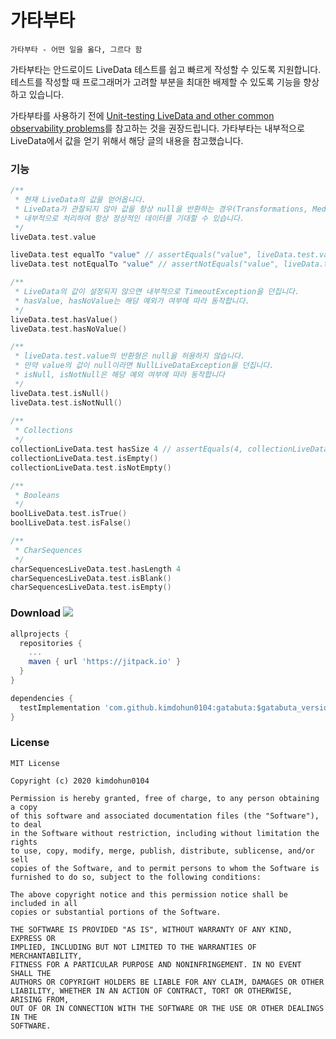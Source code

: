 # 가타부타
```
가타부타 - 어떤 일을 옳다, 그르다 함
```
가타부타는 안드로이드 LiveData 테스트를 쉽고 빠르게 작성할 수 있도록 지원합니다.  
테스트를 작성할 때 프로그래머가 고려할 부분을 최대한 배제할 수 있도록 기능을 향상하고 있습니다.  

가타부타를 사용하기 전에 [Unit-testing LiveData and other common observability problems](https://medium.com/androiddevelopers/unit-testing-livedata-and-other-common-observability-problems-bb477262eb04)를 참고하는 것을 권장드립니다.
가타부타는 내부적으로 LiveData에서 값을 얻기 위해서 해당 글의 내용을 참고했습니다.

### 기능
``` kotlin
/**
 * 현재 LiveData의 값을 얻어옵니다.
 * LiveData가 관찰되지 않아 값을 항상 null을 반환하는 경우(Transformations, MediatorLiveData 등)를
 * 내부적으로 처리하여 항상 정상적인 데이터를 기대할 수 있습니다.
 */
liveData.test.value

liveData.test equalTo "value" // assertEquals("value", liveData.test.value)
liveData.test notEqualTo "value" // assertNotEquals("value", liveData.test.value)

/**
 * LiveData의 값이 설정되지 않으면 내부적으로 TimeoutException을 던집니다.
 * hasValue, hasNoValue는 해당 예외가 여부에 따라 동작합니다.
 */
liveData.test.hasValue() 
liveData.test.hasNoValue()

/**
 * liveData.test.value의 반환형은 null을 허용하지 않습니다.
 * 만약 value의 값이 null이라면 NullLiveDataException을 던집니다.
 * isNull, isNotNull은 해당 예외 여부에 따라 동작합니다
 */
liveData.test.isNull()
liveData.test.isNotNull()
 
/**
 * Collections
 */
collectionLiveData.test hasSize 4 // assertEquals(4, collectionLiveData.test.value.size)
collectionLiveData.test.isEmpty()
collectionLiveData.test.isNotEmpty()

/**
 * Booleans
 */
boolLiveData.test.isTrue()
boolLiveData.test.isFalse()

/**
 * CharSequences
 */ 
charSequencesLiveData.test.hasLength 4
charSequencesLiveData.test.isBlank()
charSequencesLiveData.test.isEmpty()
```

### Download [![](https://jitpack.io/v/kimdohun0104/gatabuta.svg)](https://jitpack.io/#kimdohun0104/gatabuta)
``` groovy
allprojects {
  repositories {
    ...
    maven { url 'https://jitpack.io' }
  }
}

dependencies {
  testImplementation 'com.github.kimdohun0104:gatabuta:$gatabuta_version'
}
```

### License
```
MIT License

Copyright (c) 2020 kimdohun0104

Permission is hereby granted, free of charge, to any person obtaining a copy
of this software and associated documentation files (the "Software"), to deal
in the Software without restriction, including without limitation the rights
to use, copy, modify, merge, publish, distribute, sublicense, and/or sell
copies of the Software, and to permit persons to whom the Software is
furnished to do so, subject to the following conditions:

The above copyright notice and this permission notice shall be included in all
copies or substantial portions of the Software.

THE SOFTWARE IS PROVIDED "AS IS", WITHOUT WARRANTY OF ANY KIND, EXPRESS OR
IMPLIED, INCLUDING BUT NOT LIMITED TO THE WARRANTIES OF MERCHANTABILITY,
FITNESS FOR A PARTICULAR PURPOSE AND NONINFRINGEMENT. IN NO EVENT SHALL THE
AUTHORS OR COPYRIGHT HOLDERS BE LIABLE FOR ANY CLAIM, DAMAGES OR OTHER
LIABILITY, WHETHER IN AN ACTION OF CONTRACT, TORT OR OTHERWISE, ARISING FROM,
OUT OF OR IN CONNECTION WITH THE SOFTWARE OR THE USE OR OTHER DEALINGS IN THE
SOFTWARE.
```
